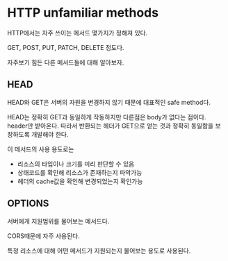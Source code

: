 # HTTP unfamiliar methods

HTTP에서는 자주 쓰이는 메서드 몇가지가 정해져 있다.

GET, POST, PUT, PATCH, DELETE 정도다.

자주보기 힘든 다른 메서드들에 대해 알아보자.

## HEAD

HEAD와 GET은 서버의 자원을 변경하지 않기 때문에 대표적인 safe method다.

HEAD는 정확히 GET과 동일하게 작동하지만 다른점은 body가 없다는 점이다. header만 받아온다. 따라서 반환되는 헤더가 GET으로 얻는 것과 정확히 동일함을 보장하도록 개발해야 한다.

이 메서드의 사용 용도로는

- 리소스의 타입이나 크기를 미리 판단할 수 있음
- 상태코드를 확인해 리소스가 존재하는지 파악가능
- 헤더의 cache값을 확인해 변경되었는지 확인가능

## OPTIONS

서버에게 지원범위를 물어보는 메서드다.

CORS때문에 자주 사용된다.

특정 리소스에 대해 어떤 메서드가 지원되는지 물어보는 용도로 사용된다.
